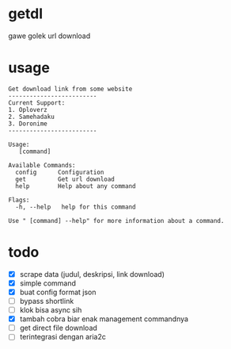 # getdl

gawe golek url download



# usage
```
Get download link from some website
-------------------------
Current Support:
1. Oploverz
2. Samehadaku
3. Doronime
-------------------------

Usage:
   [command]

Available Commands:
  config      Configuration
  get         Get url download
  help        Help about any command

Flags:
  -h, --help   help for this command

Use " [command] --help" for more information about a command.
```

# todo

- [x] scrape data (judul, deskripsi, link download)
- [x] simple command
- [x] buat config format json
- [ ] bypass shortlink
- [ ] klok bisa async sih
- [x] tambah cobra biar enak management commandnya
- [ ] get direct file download
- [ ] terintegrasi dengan aria2c
